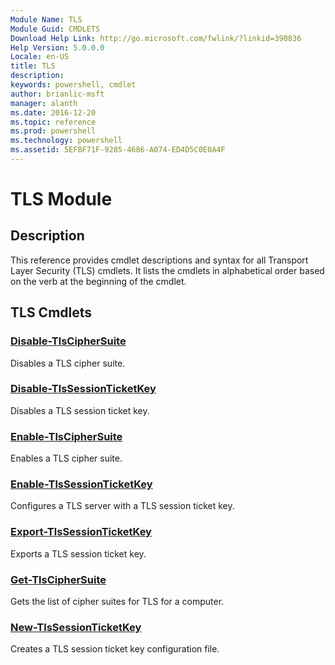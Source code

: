 ```yaml
---
Module Name: TLS
Module Guid: CMDLETS
Download Help Link: http://go.microsoft.com/fwlink/?linkid=390836
Help Version: 5.0.0.0
Locale: en-US
title: TLS
description: 
keywords: powershell, cmdlet
author: brianlic-msft
manager: alanth
ms.date: 2016-12-20
ms.topic: reference
ms.prod: powershell
ms.technology: powershell
ms.assetid: 5EFBF71F-9285-4686-A074-ED4D5C0E0A4F
---
```


# TLS Module
## Description
This reference provides cmdlet descriptions and syntax for all Transport Layer Security (TLS) cmdlets. It lists the cmdlets in alphabetical order based on the verb at the beginning of the cmdlet.

## TLS Cmdlets
### [Disable-TlsCipherSuite](./Disable-TlsCipherSuite.md)
Disables a TLS cipher suite.

### [Disable-TlsSessionTicketKey](./Disable-TlsSessionTicketKey.md)
Disables a TLS session ticket key.

### [Enable-TlsCipherSuite](./Enable-TlsCipherSuite.md)
Enables a TLS cipher suite.

### [Enable-TlsSessionTicketKey](./Enable-TlsSessionTicketKey.md)
Configures a TLS server with a TLS session ticket key.

### [Export-TlsSessionTicketKey](./Export-TlsSessionTicketKey.md)
Exports a TLS session ticket key.

### [Get-TlsCipherSuite](./Get-TlsCipherSuite.md)
Gets the list of cipher suites for TLS for a computer.

### [New-TlsSessionTicketKey](./New-TlsSessionTicketKey.md)
Creates a TLS session ticket key configuration file.

